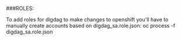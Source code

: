###ROLES:

To add roles for digdag to make changes to openshift you'll have to manually create accounts based on digdag_sa.role.json:
oc process -f digdag_sa.role.json
